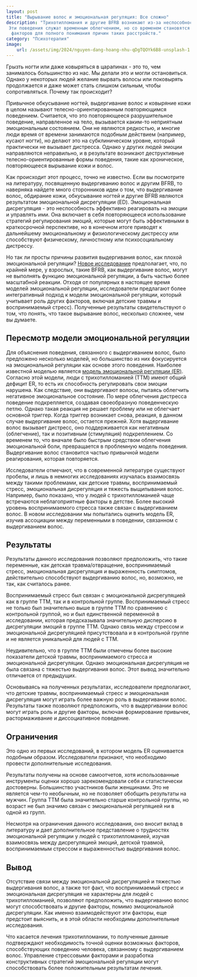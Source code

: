 ```yaml
---
layout: post
title: "Вырывание волос и эмоциональная регуляция: Все сложно"
description: "Трихотилломания и другие BFRB возникают из-за неспособности управлять эмоциями, усиливаясь стрессом и детскими травмами.
 Эти поведения служат временным облегчением, но со временем становятся проблемными. Исследования предлагают учитывать множество
  факторов для полного понимания причин таких расстройств."
category: "Психотерапия"
image:
    url: /assets/img/2024/nguyen-dang-hoang-nhu-qDgTQOYk6B8-unsplash-1.jpg
---
```


Грызть ногти или даже ковыряться в царапинах - это то, чем занималось большинство из нас. Мы делали это и могли остановиться. Однако 
у некоторых людей желание вырвать волосы или поковырять продолжается и даже может стать слишком сильным, чтобы сопротивляться. Почему так происходит?

Привычное обкусывание ногтей, выдергивание волос и ковыряние кожи в целом называют телесно-ориентированным повторяющимся поведением. Считается, 
что это повторяющееся разрушительное поведение, направленное на тело, вызывается каким-то неприятным эмоциональным состоянием. Они не являются 
редкостью, и многие люди время от времени занимаются подобным действием (например, кусают ногти), но делают это на субклиническом уровне, который 
практически не вызывает дистресса. Однако у других людей эмоции направляются неправильно, и в результате возникают деструктивные телесно-ориентированные
формы поведения, такие как хроническое, повторяющееся вырывание кожи и волос.

Как происходит этот процесс, точно не известно. Если вы посмотрите на литературу, посвященную выдергиванию волос и другим BFRB, то наверняка найдете много сторонников идеи 
о том, что выдергивание волос, обдирание кожи, обкусывание ногтей и другие BFRB являются результатом эмоциональной дисрегуляции (ED). Эмоциональная дисрегуляция - 
это неспособность эффективно реагировать на эмоции и управлять ими. Она включает в себя повторяющееся использование стратегий регулирования эмоций, которые могут быть 
эффективными в краткосрочной перспективе, но в конечном итоге приводят к дальнейшему эмоциональному и физиологическому дистрессу или способствуют физическому, личностному 
или психосоциальному дистрессу.

Но так ли просты причины развития выдергивания волос, как плохой эмоциональной регуляции? <a href="https://doi.org/10.3389/fpsyg.2021.675468" rel="nofollow">Новое исследование</a> предполагает,
что, по крайней мере, у взрослых, такие BFRB, как выдергивание волос, могут не выполнять функцию эмоциональной регуляции, а быть частью более масштабной реакции. 
Отходя от популярных в настоящее время моделей эмоциональной регуляции, исследователи предлагают более интегративный подход к модели эмоциональной регуляции, 
который учитывает роль других факторов, включая детские травмы и воспринимаемый стресс). Полученные результаты свидетельствуют о том, что понять, что такое
вырывание волос, несколько сложнее, чем вы думаете.

## Пересмотр модели эмоциональной регуляции

Для объяснения поведения, связанного с выдергиванием волос, было предложено несколько моделей, но большинство из них фокусируется на эмоциональной регуляции как 
основе этого поведения. Наиболее известной моделью является <a href="https://doi.org/10.1017/S1754470X16000039" rel="nofollow">модель эмоциональной регуляции (ER)</a>. 
Согласно этой модели, люди с трихотилломанией (ТТМ) имеют общий дефицит ER, то есть их способность регулировать свои эмоции нарушена. Как следствие, они выдергивают волосы, 
пытаясь облегчить негативное эмоциональное состояние.
По мере облегчения дистресса поведение подкрепляется, создавая своеобразную поведенческую петлю. Однако такая реакция не решает проблему или не облегчает основной триггер.
Когда триггер возникает снова, реакция, в данном случае выдергивание волос, остается прежней. Хотя выдергивание волос вызывает дистресс, оно поддерживается как негативным 
(облегчение), так и позитивным (стимуляция) подкреплением. Со временем то, что вначале было быстрым средством облегчения эмоциональной боли, превращается в проблемную модель
поведения. Выдергивание волос становится частью привычной модели реагирования, которая повторяется.

Исследователи отмечают, что в современной литературе существуют пробелы, и лишь в немногих исследованиях изучалась взаимосвязь между такими проблемами, как детские травмы, 
воспринимаемый стресс, эмоциональная дисрегуляция и тяжесть выщипывания волос. Например, было показано, что у людей с трихотилломанией чаще встречаются неблагоприятные факторы в детстве. 
Более высокий уровень воспринимаемого стресса также связан с выдергиванием волос. В новом исследовании мы попытались оценить модель ER, изучив ассоциации между переменными в
поведении, связанном с выдергиванием волос.

## Результаты

Результаты данного исследования позволяют предположить, что такие переменные, как детская травма/отвращение, воспринимаемый стресс, эмоциональная дисрегуляция и выраженность 
симптомов, действительно способствуют выдергиванию волос, но, возможно, не так, как считалось ранее.

Воспринимаемый стресс был связан с эмоциональной дисрегуляцией как в группе ТТМ, так и в контрольной группе. Воспринимаемый стресс не только был значительно выше в группе 
ТТМ по сравнению с контрольной группой, но и был единственной переменной в исследовании, которая предсказывала значительную дисперсию в дисрегуляции эмоций в группе 
ТТМ. Однако связь между стрессом и эмоциональной дисрегуляцией присутствовала и в контрольной группе и не является уникальной для людей с ТТМ.

Неудивительно, что в группе ТТМ были отмечены более высокие показатели детской травмы, воспринимаемого стресса и эмоциональной дисрегуляции. Однако эмоциональная 
дисрегуляция не была связана с тяжестью выдергивания волос. Этот вывод значительно отличается от предыдущих.

Основываясь на полученных результатах, исследователи предполагают, что детские травмы, воспринимаемый стресс и эмоциональная дисрегуляция могут играть более важную роль
в выдергивании волос. Результаты также позволяют предположить, что в выдергивании волос могут играть роль и другие факторы, включая формирование привычек, 
растормаживание и диссоциативное поведение.

## Ограничения

Это одно из первых исследований, в котором модель ER оценивается подобным образом. Исследователи признают, что необходимо провести дополнительные исследования.

Результаты получены на основе самоотчетов, хотя использованные инструменты оценки хорошо зарекомендовали себя и статистически достоверны. Большинство участников 
были женщинами. Это не является чем-то необычным, но не позволяет обобщить результаты на мужчин. Группа ТТМ была значительно старше контрольной группы, но 
возраст не был значимо связан с эмоциональной регуляцией ни в одной из групп.

Несмотря на ограничения данного исследования, оно вносит вклад в литературу и дает дополнительное представление о трудностях эмоциональной регуляции 
у людей с трихотилломанией, изучая взаимосвязь между дисрегуляцией эмоций, детской травмой, воспринимаемым стрессом и выраженностью выдергивания волос.

## Вывод

Отсутствие связи между эмоциональной дисрегуляцией и тяжестью выдергивания волос, а также тот факт, что воспринимаемый стресс и эмоциональная дисрегуляция 
не характерны для людей с трихотилломанией, позволяют предположить, что выдергиванию волос могут способствовать и другие факторы, помимо эмоциональной дисрегуляции. 
Как именно взаимодействуют эти факторы, еще предстоит выяснить, и в этой области необходимы дополнительные исследования.

Что касается лечения трихотилломании, то полученные данные подтверждают необходимость точной оценки возможных факторов, способствующих поведению человека, 
связанному с выдергиванием волос. Управление стрессовыми факторами и разработка конструктивных стратегий эмоциональной регуляции могут способствовать 
более положительным результатам лечения.
